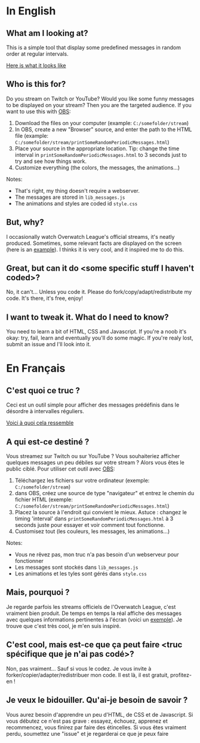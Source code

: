 # In English
## What am I looking at?
This is a simple tool that display some predefined messages in random order at regular intervals.

[Here is what it looks like](https://twitter.com/BillyTheTroll/status/1137787015540482050)

## Who is this for?
Do you stream on Twitch or YouTube? Would you like some funny messages to be displayed on your stream? Then you are the targeted audience.
If you want to use this with [OBS](https://obsproject.com/fr):
1. Download the files on your computer (example: `C:/somefolder/stream`)
2. In OBS, create a new "Browser" source, and enter the path to the HTML file (example: `C:/somefolder/stream/printSomeRandomPeriodicMessages.html`)
3. Place your source in the appropriate location. Tip: change the time interval in `printSomeRandomPeriodicMessages.html` to 3 seconds just to try and see how things work.
4. Customize everything (the colors, the messages, the animations...)

Notes:
- That's right, my thing doesn't require a webserver.
- The messages are stored in `lib_messages.js`
- The animations and styles are coded id `style.css`

## But, why?
I occasionally watch Overwatch League's official streams, it's neatly produced. Sometimes, some relevant facts are displayed on the screen (here is an [example](https://clips.twitch.tv/DarkTardyWoodpeckerAMPEnergy)). I thinks it is very cool, and it inspired me to do this.

## Great, but can it do <some specific stuff I haven't coded>?
No, it can't... Unless you code it. Please do fork/copy/adapt/redistribute my code. It's there, it's free, enjoy!

## I want to tweak it. What do I need to know?
You need to learn a bit of HTML, CSS and Javascript. If you're a noob it's okay: try, fail, learn and eventually you'll do some magic.
If you're realy lost, submit an issue and I'll look into it.

# En Français
## C'est quoi ce truc ?
Ceci est un outil simple pour afficher des messages prédéfinis dans le désordre à intervalles réguliers.

[Voici à quoi cela ressemble](https://twitter.com/BillyTheTroll/status/1137787015540482050)

## A qui est-ce destiné ?
Vous streamez sur Twitch ou sur YouTube ? Vous souhaiteriez afficher quelques messages un peu débiles sur votre stream ? Alors vous êtes le public ciblé.
Pour utiliser cet outil avec [OBS](https://obsproject.com/fr):
1. Téléchargez les fichiers sur votre ordinateur (exemple: `C:/somefolder/stream`)
2. dans OBS, créez une source de type "navigateur" et entrez le chemin du fichier HTML (exemple: `C:/somefolder/stream/printSomeRandomPeriodicMessages.html`)
3. Placez la source à l'endroit qui convient le mieux. Astuce : changez le timing 'interval' dans `printSomeRandomPeriodicMessages.html` à 3 seconds juste pour essayer et voir comment tout fonctionne.
4. Customisez tout (les couleurs, les messages, les animations...)

Notes:
- Vous ne rêvez pas, mon truc n'a pas besoin d'un webserveur pour fonctionner
- Les messages sont stockés dans `lib_messages.js`
- Les animations et les tyles sont gérés dans `style.css`

## Mais, pourquoi ?
Je regarde parfois les streams officiels de l'Overwatch League, c'est vraiment bien produit. De temps en temps la réal affiche des messages avec quelques informations pertinentes à l'écran (voici un [exemple](https://clips.twitch.tv/DarkTardyWoodpeckerAMPEnergy)). Je trouve que c'est très cool, je m'en suis inspiré.

## C'est cool, mais est-ce que ça peut faire <truc spécifique que je n'ai pas codé>?
Non, pas vraiment... Sauf si vous le codez. Je vous invite à forker/copier/adapter/redistribuer mon code. Il est là, il est gratuit, profitez-en !

## Je veux le bidouiller. Qu'ai-je besoin de savoir ?
Vous aurez besoin d'apprendre un peu d'HTML, de CSS et de Javascript. Si vous débutez ce n'est pas grave : essayez, échouez, apprenez et recommencez, vous finirez par faire des étincelles.
Si vous êtes vraiment perdu, soumettez une "issue" et je regarderai ce que je peux faire
